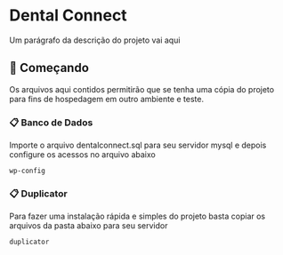 # Dental Connect

Um parágrafo da descrição do projeto vai aqui

## 🚀 Começando

Os arquivos aqui contidos permitirão que se tenha uma cópia do projeto para fins de hospedagem em outro ambiente e teste.

### 📋 Banco de Dados

Importe o arquivo dentalconnect.sql para seu servidor mysql e depois configure os acessos no arquivo abaixo

```
wp-config
```

### 📋 Duplicator

Para fazer uma instalação rápida e simples do projeto basta copiar os arquivos da pasta abaixo para seu servidor

```
duplicator
```